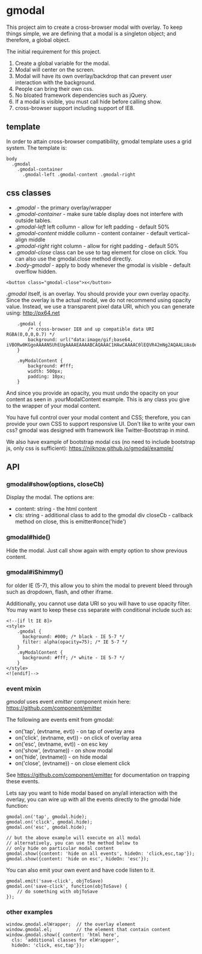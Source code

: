 # gmodal
This project aim to create a cross-browser modal with overlay.  To keep things simple, we are defining that a modal is a singleton object; and therefore, a global object.

The initial requirement for this project.

1. Create a global variable for the modal.
2. Modal will center on the screen.
3. Modal will have its own overlay/backdrop that can prevent user interaction with the background.
4. People can bring their own css.
5. No bloated framework dependencies such as jQuery.
6. If a modal is visible, you must call hide before calling show.
7. cross-browser support including support of IE8.

## template
In order to attain cross-browser compatibility, gmodal template uses a grid system.  The template is:
```
body
  .gmodal
    .gmodal-container
      .gmodal-left .gmodal-content .gmodal-right
```
  
## css classes
* *.gmodal* - the primary overlay/wrapper
* *.gmodal-container* - make sure table display does not interfere with outside tables.
* *.gmodal-left* left collumn - allow for left padding - default 50%
* *.gmodal-content* middle collumn - content container - default vertical-align middle
* *.gmodal-right* right column - allow for right padding - default 50%
* *.gmodal-close* class can be use to tag element for close on click.  You can also use the gmodal.close method directly.
* *.body-gmodal* - apply to body whenever the gmodal is visible - default overflow hidden.

```
<button class="gmodal-close">x</button>
```

*.gmodal* itself, is an overlay.  You should provide your own overlay opacity.  Since the overlay is the actual modal, we do not recommend using opacity value.  Instead, we use a transparent pixel data URI, which you can generate using:  http://px64.net

```
    .gmodal {
        /* cross-browser IE8 and up compatible data URI RGBA(0,0,0,0.7) */
        background: url("data:image/gif;base64, iVBORw0KGgoAAAANSUhEUgAAAAEAAAABCAQAAAC1HAwCAAAAC0lEQVR42mNg2AQAALUAs0e+XlcAAAAASUVORK5CYII=");
    }

    .myModalContent {
        background: #fff;
        width: 500px;
        padding: 10px;
    }
```

And since you provide an opacity, you must undo the opacity on your content 
as seen in .yourModalContent example.  This is any class you give to
the wrapper of your modal content.  

You have full control over your modal content and CSS; therefore, you can provide your own CSS to support responsive UI.  Don't like to write your own css?  gmodal was designed with framework like Twitter-Bootstrap in mind.

We also have example of bootstrap modal css (no need to include bootstrap js, only css is sufficient): https://niiknow.github.io/gmodal/example/

## API

### gmodal#show(options, closeCb)
 Display the modal.  The options are:
 * content: string - the html content
 * cls: string - additional class to add to the gmodal div
closeCb - callback method on close, this is emitter#once('hide')

### gmodal#hide()
 Hide the modal.  Just call show again with empty option to show previous content.

### gmodal#iShimmy()
 for older IE (5-7), this allow you to shim the modal to prevent bleed through such as dropdown, flash, and other iframe.

Additionally, you cannot use data URI so you will have to use opacity filter.  You may want to keep these css separate with conditional include such as:
```
<!--[if lt IE 8]>
<style>
    .gmodal {
      background: #000; /* black - IE 5-7 */
      filter: alpha(opacity=75); /* IE 5-7 */
    }
    .myModalContent {
      background: #fff; /* white - IE 5-7 */
    }
</style>
<![endif]-->
```

### event mixin
*gmodal* uses event *emitter* component mixin here: https://github.com/component/emitter

The following are events emit from gmodal:
* on('tap', (evtname, evt)) - on tap of overlay area
* on('click', (evtname, evt)) - on click of overlay area
* on('esc', (evtname, evt)) - on esc key
* on('show', (evtname)) - on show modal
* on('hide', (evtname)) - on hide modal
* on('close', (evtname)) - on close element click

See https://github.com/component/emitter for documentation on trapping these events.

Lets say you want to hide modal based on any/all interaction with the overlay, you can wire up with all the events directly to the gmodal hide function:

```
gmodal.on('tap', gmodal.hide);
gmodal.on('click', gmodal.hide);
gmodal.on('esc', gmodal.hide);

// but the above example will execute on all modal
// alternatively, you can use the method below to
// only hide on particular modal content
gmodal.show({content: 'hide on all events', hideOn: 'click,esc,tap'});
gmodal.show({content: 'hide on esc', hideOn: 'esc'});
```

You can also emit your own event and have code listen to it.

```
gmodal.emit('save-click', objToSave)
gmodal.on('save-click', function(objToSave) {
	// do something with objToSave
});
```

### other examples
```
window.gmodal.elWrapper;  // the overlay element
window.gmodal.el;         // the element that contain content
window.gmodal.show({ content: 'html here', 
  cls: 'additional classes for elWrapper', 
  hideOn: 'click, esc,tap'});
```
